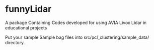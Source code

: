 # funnyLidar
A package Containing Codes developed for using AVIA Livox Lidar in educational projects

Put your sample Sample bag files into src/pcl_clustering/sample_data/ directory.


